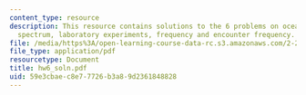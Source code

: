 ```yaml
---
content_type: resource
description: This resource contains solutions to the 6 problems on ocean waves, Bretschneider
  spectrum, laboratory experiments, frequency and encounter frequency.
file: /media/https%3A/open-learning-course-data-rc.s3.amazonaws.com/2-22-design-principles-for-ocean-vehicles-13-42-spring-2005/59e3cbaec8e77726b3a89d2361848828_hw6_soln.pdf
file_type: application/pdf
resourcetype: Document
title: hw6_soln.pdf
uid: 59e3cbae-c8e7-7726-b3a8-9d2361848828
---
```

